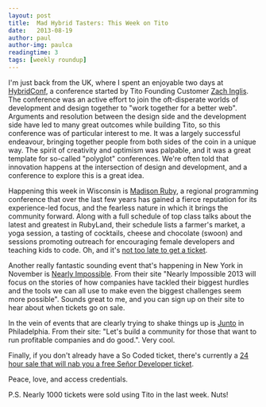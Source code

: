 ```yaml
---
layout: post
title:  Mad Hybrid Tasters: This Week on Tito
date:   2013-08-19
author: paul
author-img: paulca
readingtime: 3
tags: [weekly roundup]
---
```


I'm just back from the UK, where I spent an enjoyable two days at [HybridConf](http://hybridconf.net/), a conference started by Tito Founding Customer [Zach Inglis](https://twitter.com/zachinglis). The conference was an active effort to join the oft-disperate worlds of development and design together to "work together for a better web". Arguments and resolution between the design side and the development side have led to many great outcomes while building Tito, so this conference was of particular interest to me. It was a largely successful endeavour, bringing together people from both sides of the coin in a unique way. The spirit of creativity and optimism was palpable, and it was a great template for so-called "polyglot" conferences. We're often told that innovation happens at the intersection of design and development, and a conference to explore this is a great idea.

Happening this week in Wisconsin is [Madison Ruby](http://madisonruby.org), a regional programming conference that over the last few years has gained a fierce reputation for its experience-led focus, and the fearless nature in which it brings the community forward. Along with a full schedule of top class talks about the latest and greatest in RubyLand, their schedule lists a farmer's market, a yoga session, a tasting of cocktails, cheese and chocolate (swoon) and sessions promoting outreach for encouraging female developers and teaching kids to code. Oh, and it's [not too late to get a ticket](https://tito.io/sapling/madison-ruby-2013).

Another really fantastic sounding event that's happening in New York in November is [Nearly Impossible](http://nearlyimpossible.org). From their site "Nearly Impossible 2013 will focus on the stories of how companies have tackled their biggest hurdles and the tools we can all use to make even the biggest challenges seem more possible". Sounds great to me, and you can sign up on their site to hear about when tickets go on sale.

In the vein of events that are clearly trying to shake things up is [Junto](http://junto.org/) in Philadelphia. From their site: "Let's build a community for those that want to run profitable companies and do good.". Very cool.

Finally, if you don't already have a So Coded ticket, there's currently a [24 hour sale that will nab you a free Señor Developer ticket](https://news.ycombinator.com/item?id=6236450).

Peace, love, and access credentials.

P.S. Nearly 1000 tickets were sold using Tito in the last week. Nuts!